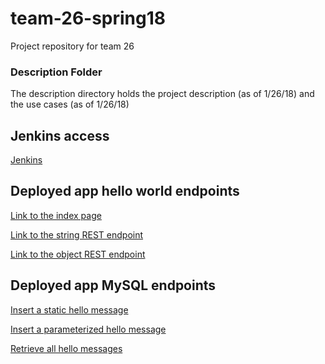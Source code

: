 # team-26-spring18
Project repository for team 26

### Description Folder
The description directory holds the project description (as of 1/26/18) and the use cases (as of 1/26/18)

## Jenkins access ##
[Jenkins](http://jenkins.codersunltd.me/)

## Deployed app hello world endpoints ##
[Link to the index page](http://app.codersunltd.me/)

[Link to the string REST endpoint](http://app.codersunltd.me/api/hello/string)

[Link to the object REST endpoint](http://app.codersunltd.me/api/hello/object)

## Deployed app MySQL endpoints ##
[Insert a static hello message](http://app.codersunltd.me/api/hello/insert)

[Insert a parameterized hello message](http://app.codersunltd.me/api/hello/insert/Some%20parameterized%20message)

[Retrieve all hello messages](http://app.codersunltd.me/api/hello/select/all)
